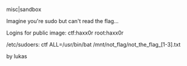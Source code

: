misc|sandbox

Imagine you're sudo but can't read the flag...

Logins for public image: ctf:haxx0r root:haxx0r

/etc/sudoers: ctf ALL=/usr/bin/bat /mnt/not_flag/not_the_flag_[1-3].txt

by lukas
